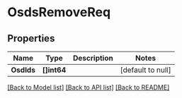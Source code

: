 # OsdsRemoveReq

## Properties
Name | Type | Description | Notes
------------ | ------------- | ------------- | -------------
**OsdIds** | **[]int64** |  | [default to null]

[[Back to Model list]](../README.md#documentation-for-models) [[Back to API list]](../README.md#documentation-for-api-endpoints) [[Back to README]](../README.md)


